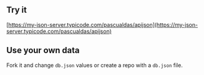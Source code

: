 ## Try it

[https://my-json-server.typicode.com/pascualdas/apijson](https://my-json-server.typicode.com/pascualdas/apijson)

## Use your own data

Fork it and change `db.json` values or create a repo with a `db.json` file.
